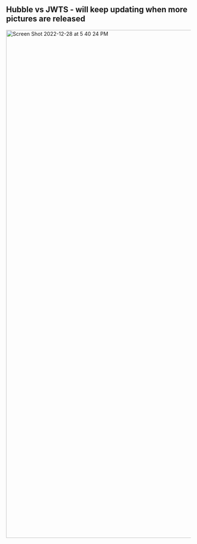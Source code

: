 ## Hubble vs JWTS - will keep updating when more pictures are released
<img width="1382" alt="Screen Shot 2022-12-28 at 5 40 24 PM" src="https://user-images.githubusercontent.com/89875445/209881578-7ed5c29f-34f0-4bc8-9d03-0d92f7f2e618.png">
